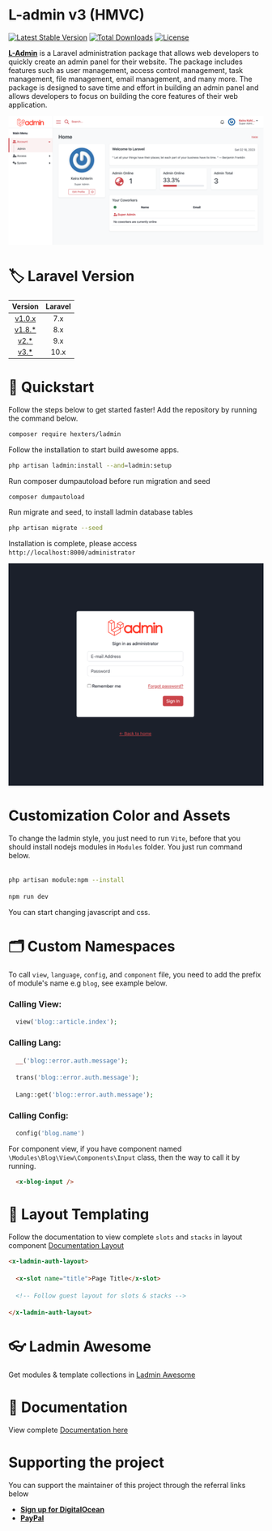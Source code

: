 # L-admin v3 (HMVC)

[![Latest Stable Version](https://poser.pugx.org/hexters/ladmin/v/stable)](https://packagist.org/packages/hexters/ladmin)
[![Total Downloads](https://poser.pugx.org/hexters/ladmin/downloads)](https://packagist.org/packages/hexters/ladmin)
[![License](https://poser.pugx.org/hexters/ladmin/license)](https://packagist.org/packages/hexters/ladmin)

**[L-Admin](https://github.com/hexters/ladmin)** is a Laravel administration package that allows web developers to quickly create an admin panel for their website. The package includes features such as user management, access control management, task management, file management, email management, and many more. The package is designed to save time and effort in building an admin panel and allows developers to focus on building the core features of their web application.

![Dashboard](https://raw.githubusercontent.com/hexters/assets/main/ladmin/v3/captures/home-page.png)

# 🏷️ Laravel Version

|Version|Laravel|
|:-:|:-:|
| [v1.0.x](https://github.com/hexters/ladmin/blob/v1.0.3/readme.md) | 7.x |
| [v1.8.*](https://github.com/hexters/ladmin/tree/v1.8.0)| 8.x |
|[v2.*](https://github.com/hexters/ladmin/tree/2.1.0)|9.x|
|[v3.*](https://github.com/hexters/ladmin/blob/master/README.md)|10.x|

# 🚀 Quickstart

Follow the steps below to get started faster! Add the repository by running the command below.

```bash
composer require hexters/ladmin
```

Follow the installation to start build awesome apps.
```bash
php artisan ladmin:install --and=ladmin:setup
```
Run composer dumpautoload before run migration and seed
```bash
composer dumpautoload

```

Run migrate and seed, to install ladmin database tables
```bash
php artisan migrate --seed
```

Installation is complete, please access `http://localhost:8000/administrator`

![Login Page](https://raw.githubusercontent.com/hexters/assets/main/ladmin/v3/captures/login-page.png)


# Customization Color and Assets

To change the ladmin style, you just need to run `Vite`, before that you should install nodejs modules in `Modules` folder. You just run command below.

```bash

php artisan module:npm --install

npm run dev

```
You can start changing javascript and css.

# 🗂️ Custom Namespaces

To call `view`, `language`, `config`, and `component` file, you need to add the prefix of module's name e.g `blog`, see example below.

### Calling View:
```php
  view('blog::article.index');
```

### Calling Lang:
```php
  __('blog::error.auth.message');

  trans('blog::error.auth.message');

  Lang::get('blog::error.auth.message');
```

### Calling Config:
```php
  config('blog.name')
```

For component view, if you have component named `\Modules\Blog\View\Components\Input` class, then the way to call it by running.
```html
  <x-blog-input />
```

# 🌇 Layout Templating

Follow the documentation to view complete `slots` and `stacks` in layout component [Documentation Layout](https://github.com/hexters/ladmin/wiki/Template-Layout)

```html
<x-ladmin-auth-layout>

  <x-slot name="title">Page Title</x-slot>

  <!-- Follow guest layout for slots & stacks -->
  
</x-ladmin-auth-layout>
```

# 👓 Ladmin Awesome
Get modules & template collections in [Ladmin Awesome](https://github.com/hexters/ladmin-awesome)

# 📖 Documentation
View complete [Documentation here](https://github.com/hexters/ladmin/wiki)

# Supporting the project
You can support the maintainer of this project through the referral links below
- [**Sign up for DigitalOcean**](https://www.digitalocean.com/?refcode=36844cd4f4b4&utm_campaign=Referral_Invite&utm_medium=Referral_Program&utm_source=badge)
- [**PayPal**](https://paypal.me/asepss19)

